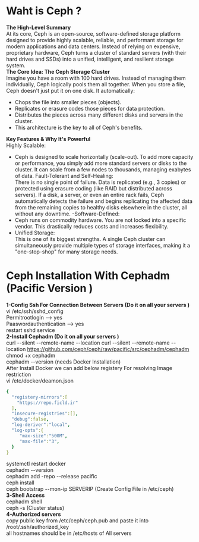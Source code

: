 # Waht is Ceph ?
<b>The High-Level Summary </b><br>
At its core, Ceph is an open-source, software-defined storage platform designed to provide highly scalable, reliable, and performant storage for modern applications and data centers. Instead of relying on expensive, proprietary hardware, Ceph turns a cluster of standard servers (with their hard drives and SSDs) into a unified, intelligent, and resilient storage system. <br>
<b>The Core Idea: The Ceph Storage Cluster</b><br>
Imagine you have a room with 100 hard drives. Instead of managing them individually, Ceph logically pools them all together. When you store a file, Ceph doesn't just put it on one disk. It automatically:

- Chops the file into smaller pieces (objects).
- Replicates or erasure codes those pieces for data protection.
- Distributes the pieces across many different disks and servers in the cluster.
- This architecture is the key to all of Ceph's benefits.

<b>Key Features & Why It's Powerful</b><br>
Highly Scalable:<br>
- Ceph is designed to scale horizontally (scale-out). To add more capacity or performance, you simply add more standard servers or disks to the cluster. It can scale from a few nodes to thousands, managing exabytes of data.
Fault-Tolerant and Self-Healing:<br>
There is no single point of failure. Data is replicated (e.g., 3 copies) or protected using erasure coding (like RAID but distributed across servers).
If a disk, a server, or even an entire rack fails, Ceph automatically detects the failure and begins replicating the affected data from the remaining copies to healthy disks elsewhere in the cluster, all without any downtime.
-Software-Defined:<br>
- Ceph runs on commodity hardware. You are not locked into a specific vendor. This drastically reduces costs and increases flexibility.
- Unified Storage:<br>
This is one of its biggest strengths. A single Ceph cluster can simultaneously provide multiple types of storage interfaces, making it a "one-stop-shop" for many storage needs.

# Ceph Installation With Cephadm (Pacific Version )
<b>1-Config Ssh For Connection Between Servers (Do it on all your servers )</b> <br>
vi /etc/ssh/sshd_config <br>
Permitrootlogin --> yes <br>
Paaswordauthentication --> yes <br>
restart sshd service <br>
<b>2-Install Cephadm  (Do it on all your servers )</b><br>
curl --silent --remote-name --location curl --silent --remote-name --location https://github.com/ceph/ceph/raw/pacific/src/cephadm/cephadm <br>
chmod +x cephadm <br>
cephadm --version (needs Docker Installation) <br>
After Install Docker we can add below registery For resolving Image restriction <br>
vi /etc/docker/deamon.json <br>
```yaml
{ 
  "registery-mirrors":[ 
    "https://repo.ficld.ir" 
  ],
  "insecure-registries":[], 
  "debug":false,
  "log-deriver":"local", 
  "log-opts":{ 
     "max-size":"500M", 
     "max-file":"3", 
  } 
} 
```
systemctl restart docker <br>
cephadm --version <br>
cephadm add -repo --release pacific <br>
ceph install <br>
ceph bootstrap --mon-ip SERVERIP (Create Config File in /etc/ceph) <br>
<b>3-Shell Access </b><br> 
cephadm shell <br>
ceph -s (Cluster status)<br>
<b>4-Authorized servers </b><br>
copy public key from /etc/ceph/ceph.pub and paste it into /root/.ssh/authorized_key <br>
all hostnames should be in /etc/hosts of All servers <br>
